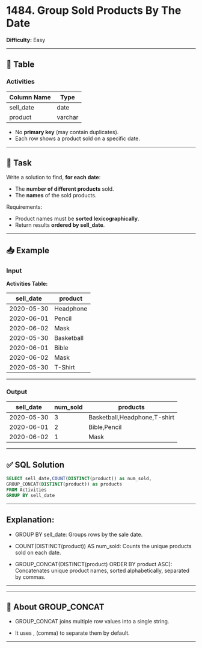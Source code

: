 # 1484. Group Sold Products By The Date

**Difficulty:** Easy

---

## 🧾 Table

### Activities

| Column Name | Type    |
|-------------|---------|
| sell_date   | date    |
| product     | varchar |

- No **primary key** (may contain duplicates).
- Each row shows a product sold on a specific date.

---

## 🎯 Task

Write a solution to find, **for each date**:
- The **number of different products** sold.
- The **names** of the sold products.

Requirements:
- Product names must be **sorted lexicographically**.
- Return results **ordered by sell_date**.

---

## 📥 Example

### Input

**Activities Table:**

| sell_date  | product     |
|------------|-------------|
| 2020-05-30 | Headphone   |
| 2020-06-01 | Pencil      |
| 2020-06-02 | Mask        |
| 2020-05-30 | Basketball  |
| 2020-06-01 | Bible       |
| 2020-06-02 | Mask        |
| 2020-05-30 | T-Shirt     |

---

### Output

| sell_date  | num_sold | products                     |
|------------|----------|------------------------------|
| 2020-05-30 | 3        | Basketball,Headphone,T-shirt |
| 2020-06-01 | 2        | Bible,Pencil                 |
| 2020-06-02 | 1        | Mask                         |

---

## ✅ SQL Solution

```sql
SELECT sell_date,COUNT(DISTINCT(product)) as num_sold,
GROUP_CONCAT(DISTINCT(product)) as products
FROM Activities
GROUP BY sell_date
```

---
## Explanation:
- GROUP BY sell_date: Groups rows by the sale date.

- COUNT(DISTINCT(product)) AS num_sold: Counts the unique products sold on each date.

- GROUP_CONCAT(DISTINCT(product) ORDER BY product ASC): Concatenates unique product names, sorted alphabetically, separated by commas.
---

---
## 🧩 About GROUP_CONCAT
- GROUP_CONCAT joins multiple row values into a single string.

- It uses , (comma) to separate them by default.

---
